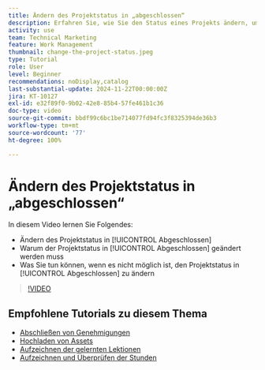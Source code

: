 ```yaml
---
title: Ändern des Projektstatus in „abgeschlossen“
description: Erfahren Sie, wie Sie den Status eines Projekts ändern, um anzugeben, dass die Arbeit abgeschlossen ist.
activity: use
team: Technical Marketing
feature: Work Management
thumbnail: change-the-project-status.jpeg
type: Tutorial
role: User
level: Beginner
recommendations: noDisplay,catalog
last-substantial-update: 2024-11-22T00:00:00Z
jira: KT-10127
exl-id: e32f89f0-9b02-42e8-85b4-57fe461b1c36
doc-type: video
source-git-commit: bbdf99c6bc1be714077fd94fc3f8325394de36b3
workflow-type: tm+mt
source-wordcount: '77'
ht-degree: 100%

---
```


# Ändern des Projektstatus in „abgeschlossen“

In diesem Video lernen Sie Folgendes:

* Ändern des Projektstatus in [!UICONTROL Abgeschlossen]
* Warum der Projektstatus in [!UICONTROL Abgeschlossen] geändert werden muss
* Was Sie tun können, wenn es nicht möglich ist, den Projektstatus in [!UICONTROL Abgeschlossen] zu ändern

>[!VIDEO](https://video.tv.adobe.com/v/3439367/?quality=12&learn=on&enablevpops=1&captions=ger)

## Empfohlene Tutorials zu diesem Thema

* [Abschließen von Genehmigungen](/help/manage-work/close-a-project/complete-approvals.md)
* [Hochladen von Assets](/help/manage-work/close-a-project/upload-assets.md)
* [Aufzeichnen der gelernten Lektionen](/help/manage-work/close-a-project/lessons-learned-from-closing-a-project.md)
* [Aufzeichnen und Überprüfen der Stunden](/help/manage-work/close-a-project/log-and-review-hours.md)
